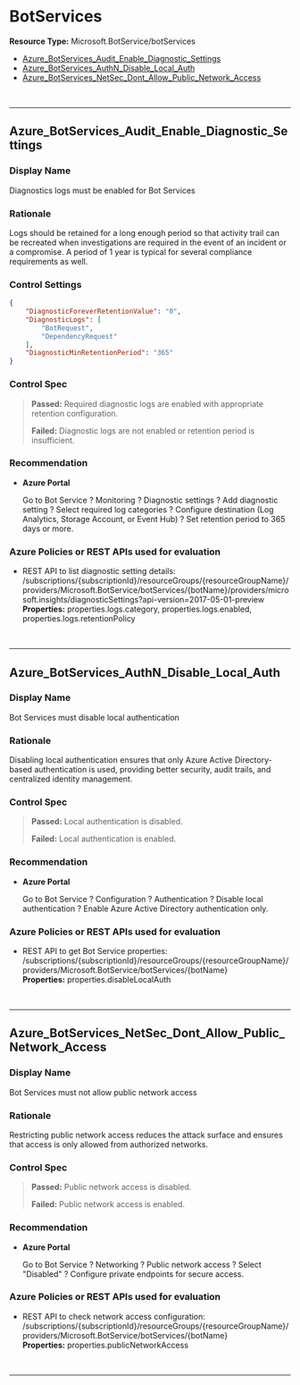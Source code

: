 # BotServices

**Resource Type:** Microsoft.BotService/botServices

<!-- TOC depthfrom:2 depthto:2 -->

- [Azure_BotServices_Audit_Enable_Diagnostic_Settings](#azure_botservices_audit_enable_diagnostic_settings)
- [Azure_BotServices_AuthN_Disable_Local_Auth](#azure_botservices_authn_disable_local_auth)
- [Azure_BotServices_NetSec_Dont_Allow_Public_Network_Access](#azure_botservices_netsec_dont_allow_public_network_access)

<!-- /TOC -->
<br/>

___

## Azure_BotServices_Audit_Enable_Diagnostic_Settings

### Display Name
Diagnostics logs must be enabled for Bot Services

### Rationale
Logs should be retained for a long enough period so that activity trail can be recreated when investigations are required in the event of an incident or a compromise. A period of 1 year is typical for several compliance requirements as well.

### Control Settings 
```json
{
    "DiagnosticForeverRetentionValue": "0",
    "DiagnosticLogs": [
        "BotRequest",
        "DependencyRequest"
    ],
    "DiagnosticMinRetentionPeriod": "365"
}
```

### Control Spec

> **Passed:**
> Required diagnostic logs are enabled with appropriate retention configuration.
>
> **Failed:**
> Diagnostic logs are not enabled or retention period is insufficient.
>

### Recommendation

- **Azure Portal**

    Go to Bot Service ? Monitoring ? Diagnostic settings ? Add diagnostic setting ? Select required log categories ? Configure destination (Log Analytics, Storage Account, or Event Hub) ? Set retention period to 365 days or more.

### Azure Policies or REST APIs used for evaluation

- REST API to list diagnostic setting details: /subscriptions/{subscriptionId}/resourceGroups/{resourceGroupName}/providers/Microsoft.BotService/botServices/{botName}/providers/microsoft.insights/diagnosticSettings?api-version=2017-05-01-preview<br />
**Properties:** properties.logs.category, properties.logs.enabled, properties.logs.retentionPolicy<br />

<br />

___

## Azure_BotServices_AuthN_Disable_Local_Auth

### Display Name
Bot Services must disable local authentication

### Rationale
Disabling local authentication ensures that only Azure Active Directory-based authentication is used, providing better security, audit trails, and centralized identity management.

### Control Spec

> **Passed:**
> Local authentication is disabled.
>
> **Failed:**
> Local authentication is enabled.
>

### Recommendation

- **Azure Portal**

    Go to Bot Service ? Configuration ? Authentication ? Disable local authentication ? Enable Azure Active Directory authentication only.

### Azure Policies or REST APIs used for evaluation

- REST API to get Bot Service properties: /subscriptions/{subscriptionId}/resourceGroups/{resourceGroupName}/providers/Microsoft.BotService/botServices/{botName}<br />
**Properties:** properties.disableLocalAuth<br />

<br />

___

## Azure_BotServices_NetSec_Dont_Allow_Public_Network_Access

### Display Name
Bot Services must not allow public network access

### Rationale
Restricting public network access reduces the attack surface and ensures that access is only allowed from authorized networks.

### Control Spec

> **Passed:**
> Public network access is disabled.
>
> **Failed:**
> Public network access is enabled.
>

### Recommendation

- **Azure Portal**

    Go to Bot Service ? Networking ? Public network access ? Select "Disabled" ? Configure private endpoints for secure access.

### Azure Policies or REST APIs used for evaluation

- REST API to check network access configuration: /subscriptions/{subscriptionId}/resourceGroups/{resourceGroupName}/providers/Microsoft.BotService/botServices/{botName}<br />
**Properties:** properties.publicNetworkAccess<br />

<br />

___